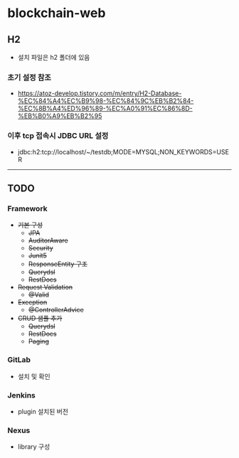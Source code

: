 # blockchain-web
## H2
- 설치 파일은 h2 폴더에 있음

### 초기 설정 참조
- https://atoz-develop.tistory.com/m/entry/H2-Database-%EC%84%A4%EC%B9%98-%EC%84%9C%EB%B2%84-%EC%8B%A4%ED%96%89-%EC%A0%91%EC%86%8D-%EB%B0%A9%EB%B2%95

### 이후 tcp 접속시 JDBC URL 설정
- jdbc:h2:tcp://localhost/~/testdb;MODE=MYSQL;NON_KEYWORDS=USER

---
## TODO
### Framework
- ~~기본 구성~~
  - ~~JPA~~
  - ~~AuditorAware~~
  - ~~Security~~
  - ~~Junit5~~
  - ~~ResponseEntity 구조~~
  - ~~Querydsl~~
  - ~~RestDocs~~
- ~~Request Validation~~
  - ~~@Valid~~
- ~~Exception~~
  - ~~@ControllerAdvice~~
- ~~CRUD 샘플 추가~~
  - ~~Querydsl~~
  - ~~RestDocs~~
  - ~~Paging~~

### GitLab
- 설치 및 확인

### Jenkins
- plugin 설치된 버전

### Nexus
- library 구성

